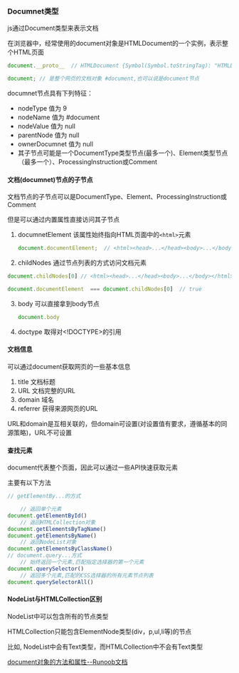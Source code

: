 ### Documnet类型
js通过Document类型来表示文档

在浏览器中，经常使用的document对象是HTMLDocument的一个实例，表示整个HTML页面
```javascript
document.__proto__  // HTMLDocument {Symbol(Symbol.toStringTag): "HTMLDocument", constructor: ƒ}

document; // 是整个网页的文档对象 #document,也可以说是document节点
```
documnet节点具有下列特征： 
+ nodeType 值为 9
+ nodeName 值为 #document
+ nodeValue 值为 null
+ parentNode 值为 null
+ ownerDocumnet 值为 null
+ 其子节点可能是一个DocumentType类型节点(最多一个)、Element类型节点（最多一个）、ProcessingInstruction或Comment

#### 文档(documnet)节点的子节点
文档节点的子节点可以是DocumentType、Element、ProcessingInstruction或Comment

但是可以通过内置属性直接访问其子节点

1. documnetElement
   该属性始终指向HTML页面中的`<html>`元素
   ```javascript
   document.documentElement;  // <html><head>...</head><body>...</body></html>
   ```
2. childNodes
   通过节点列表的方式访问文档元素
  ```javascript
  document.childNodes[0] // <html><head>...</head><body>...</body></html>

  document.documentElement  === document.childNodes[0]  // true
  ```
3. body
   可以直接拿到body节点
   ```javascript
   document.body
   ```
4. doctype
   取得对<!DOCTYPE>的引用

#### 文档信息
可以通过document获取网页的一些基本信息
1. title   文档标题
2. URL    文档完整的URL
3. domain   域名
4. referrer 获得来源网页的URL

URL和domain是互相关联的，但domain可设置(对设置值有要求，遵循基本的同源策略)，URL不可设置


#### 查找元素
document代表整个页面，因此可以通过一些API快速获取元素

主要有以下方法
```javascript
// getElementBy...的方式

    // 返回单个元素
document.getElementById() 
    // 返回HTMLCollection对象
document.getElementsByTagName()
document.getElementsByName()
    // 返回NodeList对象
document.getElementsByClassName()
// document.query...方式
    // 始终返回一个元素,匹配指定选择器的第一个元素
document.querySelector() 
    // 返回多个元素,匹配的CSS选择器的所有元素节点列表
document.querySelectorAll()
```
#### NodeList与HTMLCollection区别
NodeList中可以包含所有的节点类型

HTMLCollection只能包含ElementNode类型(div，p,ul,li等)的节点

比如, NodeList中会有Text类型，而HTMLCollection中不会有Text类型




[document对象的方法和属性--Runoob文档](https://www.runoob.com/jsref/dom-obj-document.html)


